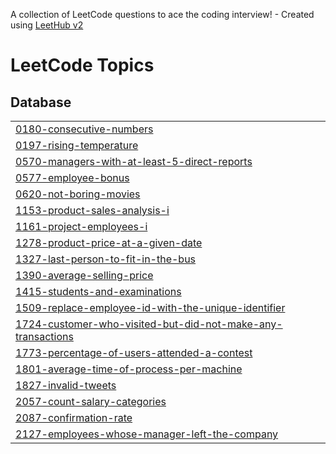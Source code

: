 A collection of LeetCode questions to ace the coding interview! - Created using [LeetHub v2](https://github.com/arunbhardwaj/LeetHub-2.0)
<!---LeetCode Topics Start-->
# LeetCode Topics
## Database
|  |
| ------- |
| [0180-consecutive-numbers](https://github.com/Devanshee-Gupta/Leetcode-SQL-50/tree/master/0180-consecutive-numbers) |
| [0197-rising-temperature](https://github.com/Devanshee-Gupta/Leetcode-SQL-50/tree/master/0197-rising-temperature) |
| [0570-managers-with-at-least-5-direct-reports](https://github.com/Devanshee-Gupta/Leetcode-SQL-50/tree/master/0570-managers-with-at-least-5-direct-reports) |
| [0577-employee-bonus](https://github.com/Devanshee-Gupta/Leetcode-SQL-50/tree/master/0577-employee-bonus) |
| [0620-not-boring-movies](https://github.com/Devanshee-Gupta/Leetcode-SQL-50/tree/master/0620-not-boring-movies) |
| [1153-product-sales-analysis-i](https://github.com/Devanshee-Gupta/Leetcode-SQL-50/tree/master/1153-product-sales-analysis-i) |
| [1161-project-employees-i](https://github.com/Devanshee-Gupta/Leetcode-SQL-50/tree/master/1161-project-employees-i) |
| [1278-product-price-at-a-given-date](https://github.com/Devanshee-Gupta/Leetcode-SQL-50/tree/master/1278-product-price-at-a-given-date) |
| [1327-last-person-to-fit-in-the-bus](https://github.com/Devanshee-Gupta/Leetcode-SQL-50/tree/master/1327-last-person-to-fit-in-the-bus) |
| [1390-average-selling-price](https://github.com/Devanshee-Gupta/Leetcode-SQL-50/tree/master/1390-average-selling-price) |
| [1415-students-and-examinations](https://github.com/Devanshee-Gupta/Leetcode-SQL-50/tree/master/1415-students-and-examinations) |
| [1509-replace-employee-id-with-the-unique-identifier](https://github.com/Devanshee-Gupta/Leetcode-SQL-50/tree/master/1509-replace-employee-id-with-the-unique-identifier) |
| [1724-customer-who-visited-but-did-not-make-any-transactions](https://github.com/Devanshee-Gupta/Leetcode-SQL-50/tree/master/1724-customer-who-visited-but-did-not-make-any-transactions) |
| [1773-percentage-of-users-attended-a-contest](https://github.com/Devanshee-Gupta/Leetcode-SQL-50/tree/master/1773-percentage-of-users-attended-a-contest) |
| [1801-average-time-of-process-per-machine](https://github.com/Devanshee-Gupta/Leetcode-SQL-50/tree/master/1801-average-time-of-process-per-machine) |
| [1827-invalid-tweets](https://github.com/Devanshee-Gupta/Leetcode-SQL-50/tree/master/1827-invalid-tweets) |
| [2057-count-salary-categories](https://github.com/Devanshee-Gupta/Leetcode-SQL-50/tree/master/2057-count-salary-categories) |
| [2087-confirmation-rate](https://github.com/Devanshee-Gupta/Leetcode-SQL-50/tree/master/2087-confirmation-rate) |
| [2127-employees-whose-manager-left-the-company](https://github.com/Devanshee-Gupta/Leetcode-SQL-50/tree/master/2127-employees-whose-manager-left-the-company) |
<!---LeetCode Topics End-->
